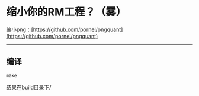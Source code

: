 # 缩小你的RM工程？（雾）

缩小png：[https://github.com/pornel/pngquant](https://github.com/pornel/pngquant)

----

## 编译

``` shell
make
```

结果在build目录下/